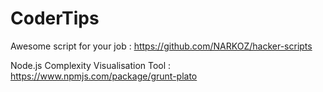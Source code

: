 # CoderTips

Awesome script for your job : https://github.com/NARKOZ/hacker-scripts

Node.js Complexity Visualisation Tool : https://www.npmjs.com/package/grunt-plato
